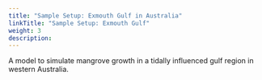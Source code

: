 ```yaml
---
title: "Sample Setup: Exmouth Gulf in Australia"
linkTitle: "Sample Setup: Exmouth Gulf"
weight: 3
description:
---
```

A model to simulate mangrove growth in a tidally influenced gulf region in western Australia.
